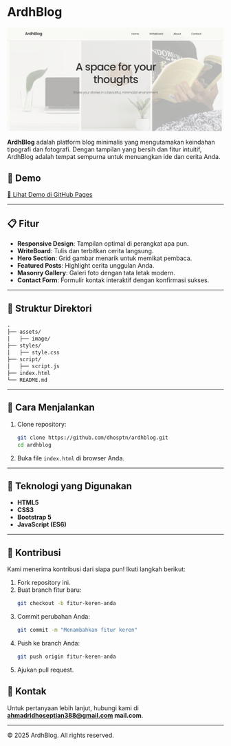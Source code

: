 # ArdhBlog

![ArdhBlog Banner](assets/image/hero.png)

**ArdhBlog** adalah platform blog minimalis yang mengutamakan keindahan tipografi dan fotografi. Dengan tampilan yang bersih dan fitur intuitif, ArdhBlog adalah tempat sempurna untuk menuangkan ide dan cerita Anda.

## 🌟 Demo

[🔗 Lihat Demo di GitHub Pages](https://dhosptn.github.io/ArdhBlog/)

---

## 📋 Fitur

- **Responsive Design**: Tampilan optimal di perangkat apa pun.
- **WriteBoard**: Tulis dan terbitkan cerita langsung.
- **Hero Section**: Grid gambar menarik untuk memikat pembaca.
- **Featured Posts**: Highlight cerita unggulan Anda.
- **Masonry Gallery**: Galeri foto dengan tata letak modern.
- **Contact Form**: Formulir kontak interaktif dengan konfirmasi sukses.

---

## 📂 Struktur Direktori

```
.
├── assets/
│   ├── image/
├── styles/
│   ├── style.css
├── script/
│   ├── script.js
├── index.html
└── README.md
```

---

## 🚀 Cara Menjalankan

1. Clone repository:
   ```bash
   git clone https://github.com/dhosptn/ardhblog.git
   cd ardhblog
   ```
2. Buka file `index.html` di browser Anda.

---

## 📜 Teknologi yang Digunakan

- **HTML5**
- **CSS3**
- **Bootstrap 5**
- **JavaScript (ES6)**

---

## 🤝 Kontribusi

Kami menerima kontribusi dari siapa pun! Ikuti langkah berikut:

1. Fork repository ini.
2. Buat branch fitur baru:
   ```bash
   git checkout -b fitur-keren-anda
   ```
3. Commit perubahan Anda:
   ```bash
   git commit -m "Menambahkan fitur keren"
   ```
4. Push ke branch Anda:
   ```bash
   git push origin fitur-keren-anda
   ```
5. Ajukan pull request.

## 📧 Kontak

Untuk pertanyaan lebih lanjut, hubungi kami di **ahmadridhoseptian388@gmail.com mail.com**.

---

&copy; 2025 ArdhBlog. All rights reserved.
